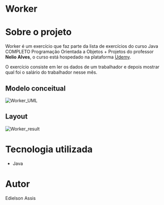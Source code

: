 # Worker 

# Sobre o projeto
Worker é um exercício que faz parte da lista de exercícios do curso Java COMPLETO Programação Orientada a Objetos + Projetos do professor **Nelio Alves**, o curso está hospedado na plataforma [Udemy](https://www.udemy.com/course/java-curso-completo/ "Site da Udemy").

O exercício consiste em ler os dados de um trabalhador e depois mostrar qual foi o salário do trabalhador nesse mês. 

## Modelo conceitual
![Worker_UML](https://user-images.githubusercontent.com/105529988/178134778-026ea0cf-f8ae-4c0b-a8ac-9cea8cd8a28c.png)

## Layout
![Worker_result](https://user-images.githubusercontent.com/105529988/178134822-a714c138-72ff-41e4-a39d-e4e6699583dc.png)

# Tecnologia utilizada
- Java

# Autor
Edielson Assis

